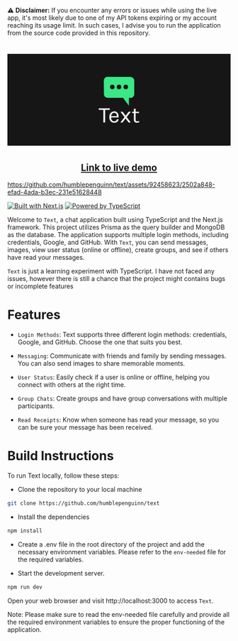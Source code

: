 ⚠️ **Disclaimer:** If you encounter any errors or issues while using the live app, it's most likely due to one of my API tokens expiring or my account reaching its usage limit. In such cases, I advise you to run the application from the source code provided in this repository.

<h1 align="center">
<img src="assets/logo/cover.png" alt="text Logo" width="600">
</h1>

<div align="center">
<h2 align="center"><a href="https://text-mocha.vercel.app/">Link to live demo</a></h2>
</div>



https://github.com/humblepenguinn/text/assets/92458623/2502a848-efad-4ada-b3ec-231e51628448




[![Built with Next.js](https://img.shields.io/badge/Built%20with-Next.js-black?style=flat-square)](https://nextjs.org/)
[![Powered by TypeScript](https://img.shields.io/badge/Powered%20by-TypeScript-blue?style=flat-square)](https://www.typescriptlang.org/)
</div>

Welcome to `Text`, a chat application built using TypeScript and the Next.js framework. This project utilizes Prisma as the query builder and MongoDB as the database. The application supports multiple login methods, including credentials, Google, and GitHub. With `Text`, you can send messages, images, view user status (online or offline), create groups, and see if others have read your messages.

`Text` is just a learning experiment with TypeScript. I have not faced any issues, however there is still a chance that the project might contains bugs or incomplete features

# Features
- `Login Methods`: Text supports three different login methods: credentials, Google, and GitHub. Choose the one that suits you best.

- `Messaging`: Communicate with friends and family by sending messages. You can also send images to share memorable moments.

- `User Status`: Easily check if a user is online or offline, helping you connect with others at the right time.

- `Group Chats`: Create groups and have group conversations with multiple participants.

- `Read Receipts`: Know when someone has read your message, so you can be sure your message has been received.

# Build Instructions
To run Text locally, follow these steps:

 - Clone the repository to your local machine

```bash
git clone https://github.com/humblepenguinn/text
```

 - Install the dependencies

```bash
npm install
```

- Create a .env file in the root directory of the project and add the necessary environment variables. Please refer to the `env-needed` file for the required variables.

- Start the development server.

```bash
npm run dev
```


Open your web browser and visit http://localhost:3000 to access `Text`.

Note: Please make sure to read the env-needed file carefully and provide all the required environment variables to ensure the proper functioning of the application.
